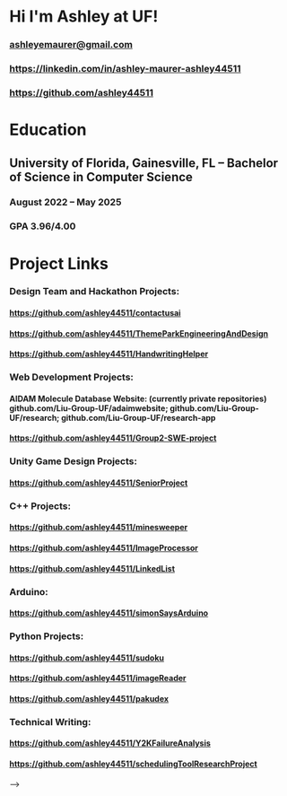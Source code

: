 # Hi I'm Ashley at UF!
### ashleyemaurer@gmail.com
### https://linkedin.com/in/ashley-maurer-ashley44511
### https://github.com/ashley44511

# Education

## University of Florida, Gainesville, FL  – Bachelor of Science in Computer Science	
### August 2022 – May 2025
### GPA 3.96/4.00

# Project Links
### Design Team and Hackathon Projects:
#### https://github.com/ashley44511/contactusai
#### https://github.com/ashley44511/ThemeParkEngineeringAndDesign
#### https://github.com/ashley44511/HandwritingHelper
### Web Development Projects:
#### AIDAM Molecule Database Website: (currently private repositories) github.com/Liu-Group-UF/adaimwebsite; github.com/Liu-Group-UF/research; github.com/Liu-Group-UF/research-app
#### https://github.com/ashley44511/Group2-SWE-project
### Unity Game Design Projects:
#### https://github.com/ashley44511/SeniorProject
### C++ Projects:
#### https://github.com/ashley44511/minesweeper
#### https://github.com/ashley44511/ImageProcessor
#### https://github.com/ashley44511/LinkedList
### Arduino:
#### https://github.com/ashley44511/simonSaysArduino
### Python Projects:
#### https://github.com/ashley44511/sudoku
#### https://github.com/ashley44511/imageReader
#### https://github.com/ashley44511/pakudex
### Technical Writing:
#### https://github.com/ashley44511/Y2KFailureAnalysis
#### https://github.com/ashley44511/schedulingToolResearchProject
-->
